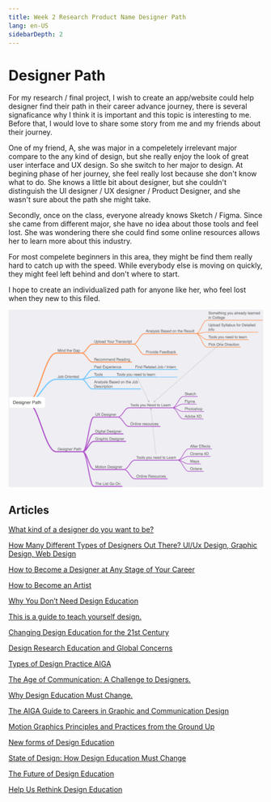 ```yaml
---
title: Week 2 Research Product Name Designer Path
lang: en-US
sidebarDepth: 2
---
```


# Designer Path

For my research / final project, I wish to create an app/website could help designer find their path in their career advance journey, there is several signaficance why I think it is important and this topic is interesting to me. Before that, I would love to share some story from me and my friends about their journey. 

One of my friend, A, she was major in a compeletely irrelevant major compare to the any kind of design, but she really enjoy the look of great user interface and UX design. So she switch to her major to design. At begining phase of her journey, she feel really lost because she don't know what to do. She knows a little bit about designer, but she couldn't distinguish the UI designer / UX designer / Product Designer, and she wasn't sure about the path she might take. 

Secondly, once on the class, everyone already knows Sketch / Figma. Since she came from different major, she have no idea about those tools and feel lost. She was wondering there she could find some online resources allows her to learn more about this industry. 

For most compelete beginners in this area, they might be find them really hard to catch up with the speed. While everybody else is moving on quickly, they might feel left behind and don't where to start. 

I hope to create an individualized path for anyone like her, who feel lost when they new to this filed. 

![](https://raw.githubusercontent.com/irwinchyi/imgbed/master/img/Designer%20Path.png)



## Articles

[What kind of a designer do you want to be?](https://medium.com/@ashpodel/the-portrait-of-a-designer-6268987955ed)

[How Many Different Types of Designers Out There? UI/Ux Design, Graphic Design, Web Design](https://blog.sagipl.com/types-of-designers/)

[How to Become a Designer at Any Stage of Your Career](https://www.themuse.com/advice/how-to-become-a-designer-at-any-stage-of-your-career)

[How to Become an Artist](https://www.theartcareerproject.com/become/)

[Why You Don’t Need Design Education](https://www.toptal.com/designers/ux/design-education)

[This is a guide to teach yourself design.](https://www.karenx.com/blog/how-to-become-a-designer-without-going-to-design-school)

[Changing Design Education for the 21st Century](https://www.sciencedirect.com/science/article/pii/S2405872620300046)

[Design Research Education and Global Concerns](https://www.sciencedirect.com/science/article/pii/S2405872620300277)

[Types of Design Practice AIGA](https://www.aiga.org/aiga/content/tools-and-resources/student-resources/types-of-design-practice/)

[The Age of Communication: A Challenge to Designers.](https://doi.org/10.2307/1511657)

[Why Design Education Must Change.](https://www.core77.com/posts/17993/)

[The AIGA Guide to Careers in Graphic and Communication Design](https://www.perlego.com/book/718035/the-aiga-guide-to-careers-in-graphic-and-communication-design-pdf)

[Motion Graphics Principles and Practices from the Ground Up](https://www.perlego.com/book/395045/motion-graphics-principles-and-practices-from-the-ground-up-pdf)

[New forms of Design Education](https://www.sciencedirect.com/science/article/pii/S1877042812032715)

[State of Design: How Design Education Must Change](https://www.linkedin.com/pulse/20140325102438-12181762-state-of-design-how-design-education-must-change/)

[The Future of Design Education](https://jnd.org/the-future-of-design-education/)

[Help Us Rethink Design Education](https://www.futureofdesigneducation.org)

